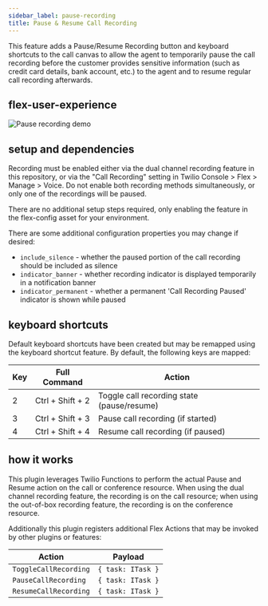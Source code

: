 ```yaml
---
sidebar_label: pause-recording
title: Pause & Resume Call Recording
---
```


This feature adds a Pause/Resume Recording button and keyboard shortcuts to the call canvas to allow the agent to temporarily pause the call recording before the customer provides sensitive information (such as credit card details, bank account, etc.) to the agent and to resume regular call recording afterwards.

## flex-user-experience

![Pause recording demo](/img/features/pause-recording/pause-recording.gif)

## setup and dependencies

Recording must be enabled either via the dual channel recording feature in this repository, or via the "Call Recording" setting in Twilio Console > Flex > Manage > Voice. Do not enable both recording methods simultaneously, or only one of the recordings will be paused.

There are no additional setup steps required, only enabling the feature in the flex-config asset for your environment.

There are some additional configuration properties you may change if desired:

- `include_silence` - whether the paused portion of the call recording should be included as silence
- `indicator_banner` - whether recording indicator is displayed temporarily in a notification banner
- `indicator_permanent` - whether a permanent 'Call Recording Paused' indicator is shown while paused

## keyboard shortcuts

Default keyboard shortcuts have been created but may be remapped using the keyboard shortcut feature. By default, the following keys are mapped:

| Key | Full Command     | Action                                     |
| --- | ---------------- | ------------------------------------------ |
| 2   | Ctrl + Shift + 2 | Toggle call recording state (pause/resume) |
| 3   | Ctrl + Shift + 3 | Pause call recording (if started)          |
| 4   | Ctrl + Shift + 4 | Resume call recording (if paused)          |

## how it works

This plugin leverages Twilio Functions to perform the actual Pause and Resume action on the call or conference resource. When using the dual channel recording feature, the recording is on the call resource; when using the out-of-box recording feature, the recording is on the conference resource.

Additionally this plugin registers additional Flex Actions that may be invoked by other plugins or features:

| Action                | Payload           |
| --------------------- | ----------------- |
| `ToggleCallRecording` | `{ task: ITask }` |
| `PauseCallRecording`  | `{ task: ITask }` |
| `ResumeCallRecording` | `{ task: ITask }` |
